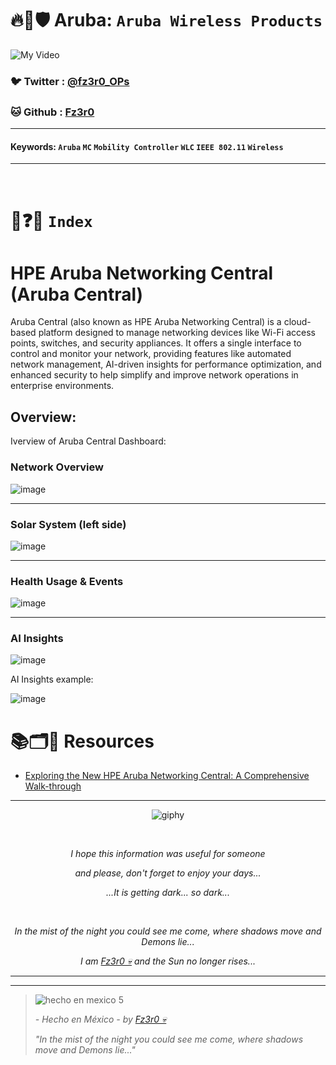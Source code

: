 # 🔥🧱🛡️ Aruba: `Aruba Wireless Products`

![My Video](https://user-images.githubusercontent.com/94720207/165892585-b830998d-d7c5-43b4-a3ad-f71a07b9077e.gif)

### 🐦 Twitter  : [@fz3r0_OPs](https://twitter.com/Fz3r0_OPs)
### 🐱 Github  : [Fz3r0](https://github.com/fz3r0) 

---
 
#### Keywords: `Aruba` `MC` `Mobility Controller` `WLC` `IEEE 802.11` `Wireless`

---

<br>

# 📝❓📄 `Index`





# HPE Aruba Networking Central (Aruba Central)

Aruba Central (also known as HPE Aruba Networking Central) is a cloud-based platform designed to manage networking devices like Wi-Fi access points, switches, and security appliances. It offers a single interface to control and monitor your network, providing features like automated network management, AI-driven insights for performance optimization, and enhanced security to help simplify and improve network operations in enterprise environments.

## Overview:

Iverview of Aruba Central Dashboard: 

### Network Overview

![image](https://github.com/user-attachments/assets/04d465fc-77d9-4abd-87ce-f35e8f55df55)

---

### Solar System (left side)

![image](https://github.com/user-attachments/assets/b0a6ef73-a88a-4919-85a3-b6aa18f9ab5f)

---

### Health Usage & Events

![image](https://github.com/user-attachments/assets/482875f5-e9a5-443d-96f5-b7241dace7cf)

---

### AI Insights

![image](https://github.com/user-attachments/assets/a12eb46d-8b1e-4fa9-bd39-66e9618e588a)

AI Insights example: 

![image](https://github.com/user-attachments/assets/d4e72f77-bcb0-4185-ab4f-4a043834d9a8)






# 📚🗂️🎥 Resources

- [Exploring the New HPE Aruba Networking Central: A Comprehensive Walk-through](https://www.youtube.com/watch?v=zj3ohhBvoR0)
---

<span align="center"> <p align="center"> ![giphy](https://user-images.githubusercontent.com/94720207/166587250-292d9a9f-e590-4c25-a678-d457e2268e85.gif) </p> </span> 



&nbsp;

<span align="center"> <p align="center"> _I hope this information was useful for someone_ </p> </span> 
<span align="center"> <p align="center"> _and please, don't forget to enjoy your days..._ </p> </span> 
<span align="center"> <p align="center"> _...It is getting dark... so dark..._ </p> </span> 

&nbsp;

<span align="center"> <p align="center"> _In the mist of the night you could see me come, where shadows move and Demons lie..._ </p> </span> 
<span align="center"> <p align="center"> _I am [Fz3r0 💀](https://github.com/Fz3r0/) and the Sun no longer rises..._ </p> </span> 

---






---

> ![hecho en mexico 5](https://user-images.githubusercontent.com/94720207/166068790-fa1f243d-2db9-4810-a6e4-eb3c4ad23700.png)
>
> _- Hecho en México - by [Fz3r0 💀](https://github.com/Fz3r0/)_  
>
> _"In the mist of the night you could see me come, where shadows move and Demons lie..."_ 






